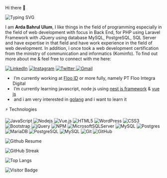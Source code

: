Hi there 👋 

![Typing SVG](https://readme-typing-svg.demolab.com?font=Fira+Code&weight=100&size=15&duration=2500&pause=1000&color=FF8787&vCenter=true&width=435&lines=I'm+a+Web+Developer;I'm+a+Back+End+Developer;)

I am <b>Arda Bahrul Ulum</b>, I like things in the field of programming especially in the field of web development with focus in Back End, for PHP using Laravel Framework with JQuery using database MySQL, PostgreSQL, SQL Server and have expertise in that field and have work experience in the field of web development. In addition, i once took a web development certification from the ministry of communication and informatics (Kominfo). To find out more about me & feel free to connect with me here:

[![LinkedIn](https://img.shields.io/badge/linkedin-%230077B5.svg?style=flat&logo=linkedin&logoColor=white)](https://id.linkedin.com/in/ardabahrululum)
[![Instagram](https://img.shields.io/badge/Instagram-%23E4405F.svg?style=flat&logo=Instagram&logoColor=white)](https://www.instagram.com/ardabhrl_)
[![Twitter](https://img.shields.io/badge/Twitter-%231DA1F2.svg?style=flat&logo=Twitter&logoColor=white)
](https://twitter.com/ardabhrl_)
[![Gmail](https://img.shields.io/badge/Gmail-D14836?style=flat&logo=gmail&logoColor=white)](mailto:arda.ulum27@gmail.com)

- &nbsp;I’m currently working at [Floo ID](https://floo.co.id/) or more fully, namely PT Floo Integra Digital
- &nbsp;I’m currently learning javascript, node js using [nest js framework](https://nestjs.com) & [vue js](https://vuejs.org/)
- &nbsp;and i am very interested in [golang](https://go.dev/) and i want to learn it

⚡ Technologies

![JavaScript](https://img.shields.io/badge/-JavaScript-black?style=flat&logo=javascript)
![Nodejs](https://img.shields.io/badge/-Nodejs-black?style=flat&logo=Node.js)
![Vue.js](https://img.shields.io/badge/vuejs-%2335495e.svg?style=flat&logo=vuedotjs&logoColor=%234FC08D)
![HTML5](https://img.shields.io/badge/-HTML5-E34F26?style=flat&logo=html5&logoColor=white)
![WordPress](https://img.shields.io/badge/WordPress-%23117AC9.svg?style=flat&logo=WordPress&logoColor=white)
![CSS3](https://img.shields.io/badge/-CSS3-1572B6?style=flat&logo=css3)
![Bootstrap](https://img.shields.io/badge/-Bootstrap-563D7C?style=flat&logo=bootstrap)
![jQuery](https://img.shields.io/badge/jquery-%230769AD.svg?style=flat&logo=jquery&logoColor=white)
![NPM](https://img.shields.io/badge/NPM-%23CB3837.svg?style=flat&logo=npm&logoColor=white)
![MicrosoftSQLServer](https://img.shields.io/badge/Microsoft%20SQL%20Server-CC2927?style=flat&logo=microsoft%20sql%20server&logoColor=white)
![MySQL](https://img.shields.io/badge/mysql-%2300f.svg?style=flat&logo=mysql&logoColor=white)
![Postgres](https://img.shields.io/badge/postgres-%23316192.svg?style=flat&logo=postgresql&logoColor=white)
![MariaDB](https://img.shields.io/badge/MariaDB-003545?style=flat&logo=mariadb&logoColor=white)
![PostgreSQL](https://img.shields.io/badge/-PostgreSQL-336791?style=flat&logo=postgresql)
![MySQL](https://img.shields.io/badge/-MySQL-black?style=flat&logo=mysql)
![Git](https://img.shields.io/badge/-Git-black?style=flat&logo=git)
![GitHub](https://img.shields.io/badge/-GitHub-181717?style=flat&logo=github)

![Github Resume](http://github-profile-summary-cards.vercel.app/api/cards/profile-details?username=arda-bahrul-ulum&theme=vue)

![GitHub Streak](https://streak-stats.demolab.com/?user=arda-bahrul-ulum)

![Top Langs](https://github-readme-stats.vercel.app/api/top-langs/?username=arda-bahrul-ulum&langs_count=8&layout=compact)

![Visitor Badge](https://visitor-badge.laobi.icu/badge?page_id=arda-bahrul-ulum)
